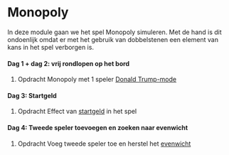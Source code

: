 # Monopoly

In deze module gaan we het spel Monopoly simuleren. Met de hand is dit ondoenlijk omdat er met het gebruik van dobbelstenen een element van kans in het spel verborgen is. 

#### Dag 1 + dag 2: vrij rondlopen op het bord

1. <span class="label label-primary">Opdracht</span> Monopoly met 1 speler [Donald Trump-mode](/monopoly/vrijrondlopen)

#### Dag 3: Startgeld

1. <span class="label label-primary">Opdracht</span> Effect van [startgeld](/monopoly/startgeld) in het spel

#### Dag 4: Tweede speler toevoegen en zoeken naar evenwicht

1. <span class="label label-primary">Opdracht</span> Voeg tweede speler toe en herstel het [evenwicht](/monopoly/tweespelers)
